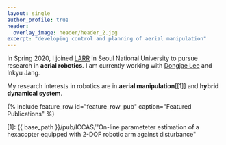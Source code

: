 ```yaml
---
layout: single
author_profile: true
header:
  overlay_image: header/header_2.jpg
excerpt: "developing control and planning of aerial manipulation"
---
```


In Spring 2020, I joined <a href="https://larr.snu.ac.kr/" target="_blank">LARR</a> in Seoul National University to pursue research in **aerial robotics**. I am currently working with <a href="https://dongjaelee95.github.io/" target="_blank">Dongjae Lee</a> and Inkyu Jang.

[comment]: <> (I am very grateful for the many friends, advisors and my family which support me on this journey.)
[comment]: <> (### developing artificial 3D perception)

My research interests in robotics are in **aerial manipulation**[[1]] and **hybrid dynamical system**.

{% include feature_row id="feature_row_pub" caption="Featured Publications" %}

[1]: {{ base_path }}/pub/ICCAS/"On-line parameteter estimation of a hexacopter equipped with 2-DOF robotic arm against disturbance"

